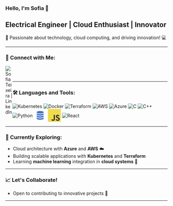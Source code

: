 ### Hello, I'm Sofia 👋

## Electrical Engineer | Cloud Enthusiast | Innovator  
🔌 Passionate about technology, cloud computing, and driving innovation! 💻

---

### 🌟 Connect with Me:
[<img align="left" alt="SofiaTeixeira | LinkedIn" width="22px" src="https://cdn-icons-png.flaticon.com/512/174/174857.png" />][linkedin]  
<br />

---

### 🛠️ Languages and Tools:  
<div align="left">
    <img align="center" alt="Kubernetes" width="40px" src="https://upload.wikimedia.org/wikipedia/commons/3/39/Kubernetes_logo_without_workmark.svg" />
    <img align="center" alt="Docker" width="40px" src="https://www.docker.com/wp-content/uploads/2022/03/vertical-logo-monochromatic.png" />
    <img align="center" alt="Terraform" width="40px" src="https://sue.eu/wp-content/uploads/sites/6/2022/06/terraform-hashicorp-logo-920x920-sue-v5-300x300.png" />
    <img align="center" alt="AWS" width="40px" src="https://logos-world.net/wp-content/uploads/2021/08/Amazon-Web-Services-AWS-Logo.png" />
    <img align="center" alt="Azure" width="40px" src="https://upload.wikimedia.org/wikipedia/commons/a/a8/Microsoft_Azure_Logo.svg" />
    <img align="center" alt="C" width="40px" src="https://cdn.iconscout.com/icon/free/png-512/c-programming-569564.png" />
    <img align="center" alt="C++" width="40px" src="https://upload.wikimedia.org/wikipedia/commons/thumb/1/18/ISO_C%2B%2B_Logo.svg/459px-ISO_C%2B%2B_Logo.svg.png" />
    <img align="center" alt="Python" width="40px" src="https://upload.wikimedia.org/wikipedia/commons/c/c3/Python-logo-notext.svg" />
    <img align="center" alt="SQL" width="40px" src="https://raw.githubusercontent.com/github/explore/80688e429a7d4ef2fca1e82350fe8e3517d3494d/topics/sql/sql.png" />
  <img align="center" alt="JavaScript" width="40px" src="https://raw.githubusercontent.com/github/explore/80688e429a7d4ef2fca1e82350fe8e3517d3494d/topics/javascript/javascript.png" />
  <img align="center" alt="React" width="40px" src="https://cdn.freebiesupply.com/logos/large/2x/react-1-logo-png-transparent.png" />

</div>

---

### 🌱 Currently Exploring:  
- Cloud architecture with **Azure** and **AWS** ☁️  
- Building scalable applications with **Kubernetes** and **Terraform**  
- Learning **machine learning** integration in **cloud systems** 🤖  

---

### 📈 Let's Collaborate!  
- Open to contributing to innovative projects 🚀  

---

[linkedin]: https://www.linkedin.com/in/ana-sofia-teixeira/

